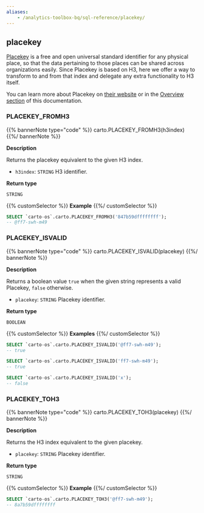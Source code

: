 ```yaml
---
aliases:
    - /analytics-toolbox-bq/sql-reference/placekey/
---
```

## placekey

<div class="badges"><div class="core"></div></div>

[Placekey](https://www.placekey.io/faq) is a free and open universal standard identifier for any physical place, so that the data pertaining to those places can be shared across organizations easily. Since Placekey is based on H3, here we offer a way to transform to and from that index and delegate any extra functionality to H3 itself.

You can learn more about Placekey on [their website](https://www.placekey.io/) or in the [Overview section](/spatial-extension-bq/sql-reference/placekey/#placekey) of this documentation.

### PLACEKEY_FROMH3

{{% bannerNote type="code" %}}
carto.PLACEKEY_FROMH3(h3index)
{{%/ bannerNote %}}

**Description**

Returns the placekey equivalent to the given H3 index.

* `h3index`: `STRING` H3 identifier.

**Return type**

`STRING`

{{% customSelector %}}
**Example**
{{%/ customSelector %}}

```sql
SELECT `carto-os`.carto.PLACEKEY_FROMH3('847b59dffffffff');
-- @ff7-swh-m49
```

### PLACEKEY_ISVALID

{{% bannerNote type="code" %}}
carto.PLACEKEY_ISVALID(placekey)
{{%/ bannerNote %}}

**Description**

Returns a boolean value `true` when the given string represents a valid Placekey, `false` otherwise.

* `placekey`: `STRING` Placekey identifier.

**Return type**

`BOOLEAN`

{{% customSelector %}}
**Examples**
{{%/ customSelector %}}

```sql
SELECT `carto-os`.carto.PLACEKEY_ISVALID('@ff7-swh-m49');
-- true
```

```sql
SELECT `carto-os`.carto.PLACEKEY_ISVALID('ff7-swh-m49');
-- true
```

```sql
SELECT `carto-os`.carto.PLACEKEY_ISVALID('x');
-- false
```

### PLACEKEY_TOH3

{{% bannerNote type="code" %}}
carto.PLACEKEY_TOH3(placekey)
{{%/ bannerNote %}}

**Description**

Returns the H3 index equivalent to the given placekey.

* `placekey`: `STRING` Placekey identifier.

**Return type**

`STRING`

{{% customSelector %}}
**Example**
{{%/ customSelector %}}

```sql
SELECT `carto-os`.carto.PLACEKEY_TOH3('@ff7-swh-m49');
-- 8a7b59dffffffff
```